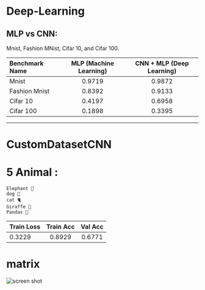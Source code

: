# Deep-Learning
## MLP vs CNN:

Mnist, Fashion MNist, Cifar 10, and Cifar 100.

| Benchmark Name | MLP (Machine Learning)| CNN + MLP (Deep Learning) |
| :---         |     :---:      |          :---: |
| Mnist  | 0.9719   | 0.9872   |
| Fashion Mnist     | 0.8392    |0.9133  |
|Cifar 10     |   0.4197  |   0.6958  |
|Cifar 100     | 0.1898    | 0.3395   |

-------------------------------------------------
# CustomDatasetCNN
# 5 Animal :

    Elephant 🐘
    dog 🐶
    cat 🐈 
    Giraffe 🦒
    Pandas 🐼

| Train Loss | Train Acc| Val Acc |
| :---         |     :---:      |          :---: |
| 0.3229  | 0.8929   |0.6771   |

# **matrix**
![screen shot]()
